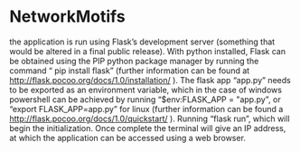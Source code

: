 # NetworkMotifs

the application is run using Flask’s development server (something that would be altered in a final public release). 
With python installed, Flask can be obtained using the PIP python package manager by running the command “ pip install flask” 
(further information can be found at http://flask.pocoo.org/docs/1.0/installation/ ). 
The flask app “app.py” needs to be exported as an environment variable, which in the case of windows powershell can be achieved
by running “$env:FLASK_APP = "app.py", or “export FLASK_APP=app.py” for linux 
(further information can be found a http://flask.pocoo.org/docs/1.0/quickstart/ ).
Running “flask run”, which will begin the initialization. 
Once complete the terminal will give an IP address, at which the application can be accessed using a web browser.
